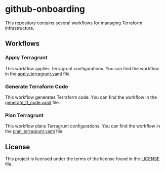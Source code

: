 # github-onboarding

This repository contains several workflows for managing Terraform infrastructure.

## Workflows

### Apply Terragrunt

This workflow applies Terragrunt configurations. You can find the workflow in the [apply_terragrunt.yaml](apply_terragrunt.yaml) file.


### Generate Terraform Code

This workflow generates Terraform code. You can find the workflow in the [generate_tf_code.yaml](generate_tf_code.yaml) file.

### Plan Terragrunt

This workflow plans Terragrunt configurations. You can find the workflow in the [plan_terragrunt.yaml](plan_terragrunt.yaml) file.

## License

This project is licensed under the terms of the license found in the [LICENSE](LICENSE) file.
